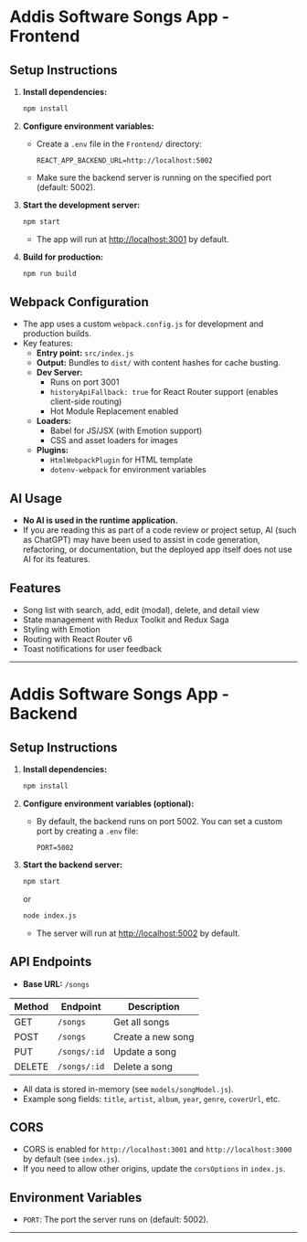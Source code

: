 
# Addis Software Songs App - Frontend
## Setup Instructions

1. **Install dependencies:**
   ```bash
   npm install
   ```

2. **Configure environment variables:**
   - Create a `.env` file in the `Frontend/` directory:
     ```env
     REACT_APP_BACKEND_URL=http://localhost:5002
     ```
   - Make sure the backend server is running on the specified port (default: 5002).

3. **Start the development server:**
   ```bash
   npm start
   ```
   - The app will run at [http://localhost:3001](http://localhost:3001) by default.

4. **Build for production:**
   ```bash
   npm run build
   ```

## Webpack Configuration
- The app uses a custom `webpack.config.js` for development and production builds.
- Key features:
  - **Entry point:** `src/index.js`
  - **Output:** Bundles to `dist/` with content hashes for cache busting.
  - **Dev Server:**
    - Runs on port 3001
    - `historyApiFallback: true` for React Router support (enables client-side routing)
    - Hot Module Replacement enabled
  - **Loaders:**
    - Babel for JS/JSX (with Emotion support)
    - CSS and asset loaders for images
  - **Plugins:**
    - `HtmlWebpackPlugin` for HTML template
    - `dotenv-webpack` for environment variables

## AI Usage
- **No AI is used in the runtime application.**
- If you are reading this as part of a code review or project setup, AI (such as ChatGPT) may have been used to assist in code generation, refactoring, or documentation, but the deployed app itself does not use AI for its features.

## Features
- Song list with search, add, edit (modal), delete, and detail view
- State management with Redux Toolkit and Redux Saga
- Styling with Emotion
- Routing with React Router v6
- Toast notifications for user feedback

---
# Addis Software Songs App - Backend

## Setup Instructions

1. **Install dependencies:**
   ```bash
   npm install
   ```

2. **Configure environment variables (optional):**
   - By default, the backend runs on port 5002. You can set a custom port by creating a `.env` file:
     ```env
     PORT=5002
     ```

3. **Start the backend server:**
   ```bash
   npm start
   ```
   or
   ```bash
   node index.js
   ```
   - The server will run at [http://localhost:5002](http://localhost:5002) by default.

## API Endpoints

- **Base URL:** `/songs`

| Method | Endpoint         | Description           |
|--------|------------------|----------------------|
| GET    | `/songs`         | Get all songs        |
| POST   | `/songs`         | Create a new song    |
| PUT    | `/songs/:id`     | Update a song        |
| DELETE | `/songs/:id`     | Delete a song        |

- All data is stored in-memory (see `models/songModel.js`).
- Example song fields: `title`, `artist`, `album`, `year`, `genre`, `coverUrl`, etc.

## CORS
- CORS is enabled for `http://localhost:3001` and `http://localhost:3000` by default (see `index.js`).
- If you need to allow other origins, update the `corsOptions` in `index.js`.

## Environment Variables
- `PORT`: The port the server runs on (default: 5002).

---

